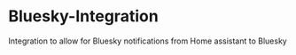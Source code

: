 # Bluesky-Integration
Integration to allow for Bluesky notifications from Home assistant to Bluesky
